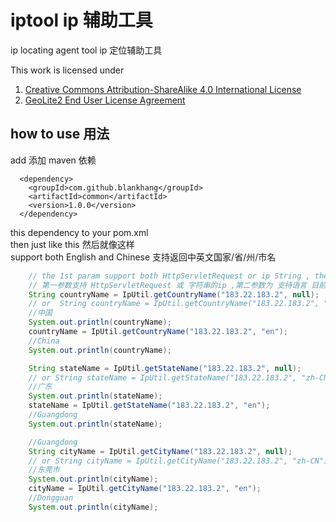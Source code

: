 # iptool ip 辅助工具
ip locating agent tool ip 定位辅助工具

This work is licensed under  
1. [Creative Commons Attribution-ShareAlike 4.0 International License](https://creativecommons.org/licenses/by-sa/4.0/)  
2. [GeoLite2 End User License Agreement](https://www.maxmind.com/en/geolite2/eula)

## how to use 用法
add 添加 maven 依赖
```shell script
  <dependency>
    <groupId>com.github.blankhang</groupId>
    <artifactId>common</artifactId>
    <version>1.0.0</version>
  </dependency>
```
this dependency to your pom.xml  
then just like this 然后就像这样  
support both English and Chinese 支持返回中英文国家/省/州/市名

```java
    // the 1st param support both HttpServletRequest or ip String , the 2nd param support zh-CN(equals to null) or en
    // 第一参数支持 HttpServletRequest 或 字符串的ip ,第二参数为 支持语言 目前支持中文或英文 给null 的话默认返回中文
    String countryName = IpUtil.getCountryName("183.22.183.2", null);
    // or  String countryName = IpUtil.getCountryName("183.22.183.2", "zh-CN");
    //中国
    System.out.println(countryName);
    countryName = IpUtil.getCountryName("183.22.183.2", "en");
    //China
    System.out.println(countryName);

    String stateName = IpUtil.getStateName("183.22.183.2", null);
    // or String stateName = IpUtil.getStateName("183.22.183.2", "zh-CN");
    //广东
    System.out.println(stateName);
    stateName = IpUtil.getStateName("183.22.183.2", "en");
    //Guangdong
    System.out.println(stateName);

    //Guangdong
    String cityName = IpUtil.getCityName("183.22.183.2", null);
    // or String cityName = IpUtil.getCityName("183.22.183.2", "zh-CN");
    //东莞市
    System.out.println(cityName);
    cityName = IpUtil.getCityName("183.22.183.2", "en");
    //Dongguan
    System.out.println(cityName);
```
